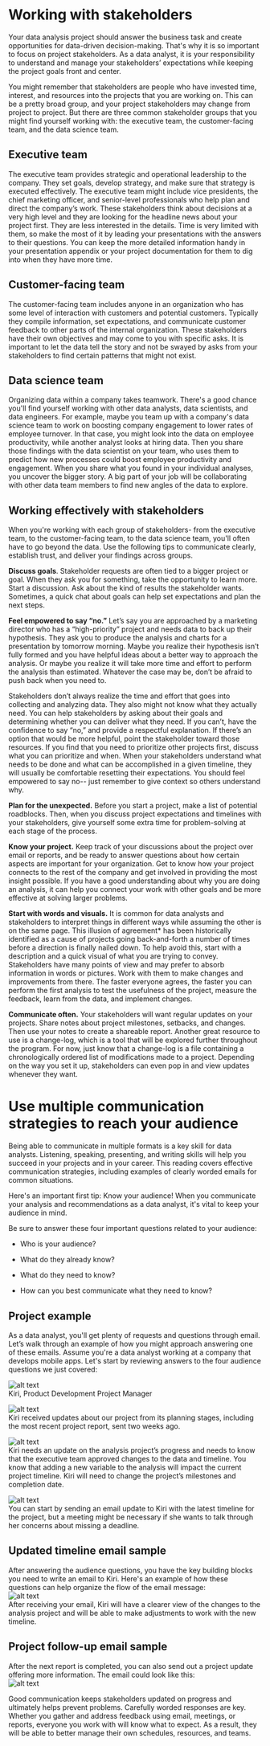 # Working with stakeholders

Your data analysis project should answer the business task and create opportunities for data-driven decision-making. That's why it is so important to focus on project stakeholders. As a data analyst, it is your responsibility to understand and manage your stakeholders’ expectations while keeping the project goals front and center.

You might remember that stakeholders are people who have invested time, interest, and resources into the projects that you are  working on. This can be a pretty broad group, and your project stakeholders may change from project to project. But there are three common stakeholder groups that you might find yourself working with: the executive team, the customer-facing team, and the data science team.

## Executive team

The executive team provides strategic and operational leadership to the company. They set goals, develop strategy, and make sure that strategy is executed effectively. The executive team might include vice presidents, the chief marketing officer, and senior-level professionals who help plan and direct the company’s work. These stakeholders think about decisions at a very high level and they are looking for the headline news about your project first.  They are less interested in the details. Time is very limited with them, so make the most of it by leading your presentations with the answers to their questions. You can keep the more detailed information handy in your presentation appendix or your project documentation for them to dig into when they have more time. 

## Customer-facing team

The customer-facing team includes anyone in an organization who has some level of interaction with customers and potential customers. Typically they compile information, set expectations, and communicate customer feedback to other parts of the internal organization. These stakeholders have their own objectives and may come to you with specific asks. It is important to let the data tell the story and not be swayed by asks from your stakeholders to find certain patterns that might not exist. 

## Data science team

Organizing data within a company takes teamwork. There's a good chance you'll find yourself working with other data analysts, data scientists, and data engineers. For example, maybe you team up with a company's data science team to work on boosting company engagement to lower rates of employee turnover. In that case, you might look into the data on employee productivity, while another analyst looks at hiring data. Then you share those findings with the data scientist on your team, who uses them to predict how new processes could boost employee productivity and engagement. When you share what you found in your individual analyses, you uncover the bigger story. A big part of your job will be collaborating with other data team members to find new angles of the data to explore.

## Working effectively with stakeholders

When you're working with each group of stakeholders- from the executive team, to the customer-facing team, to the data science team, you'll often have to go beyond the data. Use the following tips to communicate clearly, establish trust, and deliver your findings across groups.

**Discuss goals**. Stakeholder requests are often tied to a bigger project or goal. When they ask you for something, take the opportunity to learn more. Start a discussion. Ask about the kind of results the stakeholder wants. Sometimes, a quick chat about goals can help set expectations and plan the next steps.

**Feel empowered to say “no.”** Let’s say you are approached by a marketing director who has a “high-priority” project and needs data to back up their hypothesis. They ask you to produce the analysis and charts for a presentation by tomorrow morning. Maybe you realize their hypothesis isn’t fully formed and you have helpful ideas about a better way to approach the analysis. Or maybe you realize it will take more time and effort to perform the analysis than estimated. Whatever the case may be, don’t be afraid to push back when you need to. 

Stakeholders don’t always realize the time and effort that goes into collecting and analyzing data. They also might not know what they actually need. You can help stakeholders by asking about their goals and determining whether you can deliver what they need. If you can’t, have the confidence to say “no,” and provide a respectful explanation. If there’s an option that would be more helpful, point the stakeholder toward those resources. If you find that you need to prioritize other projects first, discuss what you can prioritize and when. When your stakeholders understand what needs to be done and what can be accomplished in a given timeline, they will usually be comfortable resetting their expectations. You should feel empowered to say no-- just remember to give context so others understand why. 

**Plan for the unexpected.** Before you start a project, make a list of potential roadblocks. Then, when you discuss project expectations and timelines with your stakeholders, give yourself some extra time for problem-solving at each stage of the process.

**Know your project.** Keep track of your discussions about the project over email or reports, and be ready to answer questions about how certain aspects are important for your organization. Get to know how your project connects to the rest of the company and get involved in providing the most insight possible. If you have a good understanding about why you are doing an analysis, it can help you connect your work with other goals and be more effective at solving larger problems. 

**Start with words and visuals.** It is common for data analysts and stakeholders to interpret things in different ways while assuming the other is on the same page. This illusion of agreement* has been historically identified as a cause of projects going back-and-forth a number of times before a direction is finally nailed down. To help avoid this, start with a description and a quick visual of what you are trying to convey. Stakeholders have many points of view and may prefer to absorb information in words or pictures. Work with them to make changes and improvements from there. The faster everyone agrees, the faster you can perform the first analysis to test the usefulness of the project, measure the feedback, learn from the data, and implement changes.

**Communicate often.** Your stakeholders will want regular updates on your projects. Share notes about project milestones, setbacks, and changes. Then use your notes to create a shareable report. Another great resource to use is a change-log, which is a tool that will be explored further throughout the program. For now, just know that a change-log is a file containing a chronologically ordered list of modifications made to a project. Depending on the way you set it up, stakeholders can even pop in and view updates whenever they want.

# Use multiple communication strategies to reach your audience

Being able to communicate in multiple formats is a key skill for data analysts. Listening, speaking, presenting, and writing skills will help you succeed in your projects and in your career. This reading covers effective communication strategies, including examples of clearly worded emails for common situations.

Here's an important first tip: Know your audience! When you communicate your analysis and recommendations as a data analyst, it's vital to keep your audience in mind. 

Be sure to answer these four important questions related to your audience:

- Who is your audience? 

- What do they already know? 

- What do they need to know? 

- How can you best communicate what they need to know? 

## Project example 
As a data analyst, you'll get plenty of requests and questions through email. Let’s walk through an example of how you might approach answering one of these emails. Assume you're a data analyst working at a company that develops mobile apps. Let's start by reviewing answers to the four audience questions we just covered:

![alt text](image.png)<br/>
Kiri, Product Development Project Manager

![alt text](image-2.png)<br/>
Kiri received updates about our project from its planning stages, including the most recent project report, sent two weeks ago.

![alt text](image-1.png)<br/>
Kiri needs an update on the analysis project’s progress and needs to know that the executive team approved changes to the data and timeline. You know that adding a new variable to the analysis will impact the current project timeline. Kiri will need to change the project’s milestones and completion date.

![alt text](image-3.png)<br/>
You can start by sending an email update to Kiri with the latest timeline for the project, but a meeting might be necessary if she wants to talk through her concerns about missing a deadline.

## Updated timeline email sample
After answering the audience questions, you have the key building blocks you need to write an email to Kiri. Here's an example of how these questions can help organize the flow of the email message:<br/>
![alt text](image-4.png)<br/>
After receiving your email, Kiri will have a clearer view of the changes to the analysis project and will be able to make adjustments to work with the new timeline. 

## Project follow-up email sample
After the next report is completed, you can also send out a project update offering more information. The email could look like this:<br/>
![alt text](image-5.png)<br/>

Good communication keeps stakeholders updated on progress and ultimately helps prevent problems. Carefully worded responses are key. Whether you gather and address feedback using email, meetings, or reports, everyone you work with will know what to expect. As a result, they will be able to better manage their own schedules, resources, and teams.